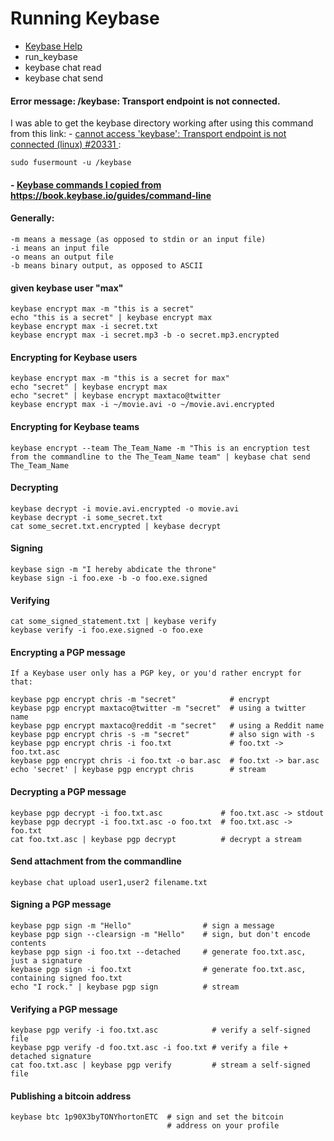 # Running Keybase
- [ Keybase Help ](https://book.keybase.io/ "")
- run_keybase
- keybase chat read
- keybase chat send

#### Error message: /keybase: Transport endpoint is not connected.

I was able to get the keybase directory working after using this command from this link: - [ cannot access 'keybase': Transport endpoint is not connected (linux) #20331 ](https://github.com/keybase/client/issues/20331/ ""):
```
sudo fusermount -u /keybase
```

#### - [ Keybase commands I copied from https://book.keybase.io/guides/command-line ](https://book.keybase.io/guides/command-line "")

#### Generally:

    -m means a message (as opposed to stdin or an input file)
    -i means an input file
    -o means an output file
    -b means binary output, as opposed to ASCII

#### given keybase user "max"
```
keybase encrypt max -m "this is a secret"
echo "this is a secret" | keybase encrypt max
keybase encrypt max -i secret.txt
keybase encrypt max -i secret.mp3 -b -o secret.mp3.encrypted
```

#### Encrypting for Keybase users
```
keybase encrypt max -m "this is a secret for max"
echo "secret" | keybase encrypt max
echo "secret" | keybase encrypt maxtaco@twitter
keybase encrypt max -i ~/movie.avi -o ~/movie.avi.encrypted
```
#### Encrypting for Keybase teams
```
keybase encrypt --team The_Team_Name -m "This is an encryption test from the commandline to the The_Team_Name team" | keybase chat send The_Team_Name
```

#### Decrypting
```
keybase decrypt -i movie.avi.encrypted -o movie.avi
keybase decrypt -i some_secret.txt
cat some_secret.txt.encrypted | keybase decrypt
```

#### Signing
```
keybase sign -m "I hereby abdicate the throne"
keybase sign -i foo.exe -b -o foo.exe.signed
```

#### Verifying
```
cat some_signed_statement.txt | keybase verify
keybase verify -i foo.exe.signed -o foo.exe
```

#### Encrypting a PGP message
```
If a Keybase user only has a PGP key, or you'd rather encrypt for that:

keybase pgp encrypt chris -m "secret"            # encrypt
keybase pgp encrypt maxtaco@twitter -m "secret"  # using a twitter name
keybase pgp encrypt maxtaco@reddit -m "secret"   # using a Reddit name
keybase pgp encrypt chris -s -m "secret"         # also sign with -s
keybase pgp encrypt chris -i foo.txt             # foo.txt -> foo.txt.asc
keybase pgp encrypt chris -i foo.txt -o bar.asc  # foo.txt -> bar.asc
echo 'secret' | keybase pgp encrypt chris        # stream
```

#### Decrypting a PGP message
```
keybase pgp decrypt -i foo.txt.asc             # foo.txt.asc -> stdout
keybase pgp decrypt -i foo.txt.asc -o foo.txt  # foo.txt.asc -> foo.txt
cat foo.txt.asc | keybase pgp decrypt          # decrypt a stream
```

#### Send attachment from the commandline
```
keybase chat upload user1,user2 filename.txt
```

#### Signing a PGP message
```
keybase pgp sign -m "Hello"                # sign a message
keybase pgp sign --clearsign -m "Hello"    # sign, but don't encode contents
keybase pgp sign -i foo.txt --detached     # generate foo.txt.asc, just a signature
keybase pgp sign -i foo.txt                # generate foo.txt.asc, containing signed foo.txt
echo "I rock." | keybase pgp sign          # stream
```

#### Verifying a PGP message
```
keybase pgp verify -i foo.txt.asc            # verify a self-signed file
keybase pgp verify -d foo.txt.asc -i foo.txt # verify a file + detached signature
cat foo.txt.asc | keybase pgp verify         # stream a self-signed file
```

#### Publishing a bitcoin address
```
keybase btc 1p90X3byTONYhortonETC  # sign and set the bitcoin
                                   # address on your profile
```


